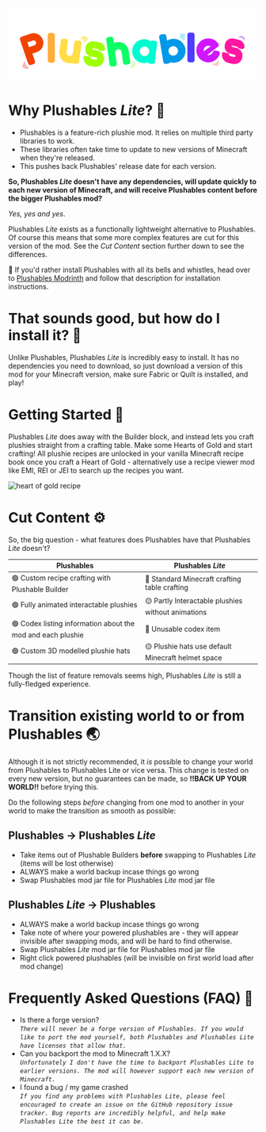 ![Plushables Banner](https://github.com/Khazoda/plushables-lite/blob/Web-Assets/description_lite/lite_logo_wide_dark.png?raw=true)

# Why Plushables _Lite_? 🦧

- Plushables is a feature-rich plushie mod. It relies on multiple third party libraries to work.
- These libraries often take time to update to new versions of Minecraft when they're released.
- This pushes back Plushables' release date for each version.

**So, Plushables _Lite_ doesn't have any dependencies, will update quickly to each new version of Minecraft, and will receive Plushables content before the bigger Plushables mod?**

_Yes, yes and yes_.

Plushables _Lite_ exists as a functionally lightweight alternative to Plushables. Of course this means that some more complex features are cut for this version of the mod. See the _Cut Content_ section further down to see the differences.

🧨 If you'd rather install Plushables with all its bells and whistles, head over to [Plushables Modrinth](https://modrinth.com/mod/plushables) and follow that description for installation instructions.

# That sounds good, but how do I install it? 🐸

Unlike Plushables, Plushables _Lite_ is incredibly easy to install. It has no dependencies you need to download, so just download a version of this mod for your Minecraft version, make sure Fabric or Quilt is installed, and play!

# Getting Started 📖

Plushables _Lite_ does away with the Builder block, and instead lets you craft plushies straight from a crafting table. Make some Hearts of Gold and start crafting! All plushie recipes are unlocked in your vanilla Minecraft recipe book once you craft a Heart of Gold - alternatively use a recipe viewer mod like EMI, REI or JEI to search up the recipes you want.

![heart of gold recipe](https://github.com/Khazoda/plushables-lite/blob/Web-Assets/description_lite/heart_of_gold_recipe.gif?raw=true)

# Cut Content ⚙️

So, the big question - what features does Plushables have that Plushables _Lite_ doesn't?

| Plushables                                                  | Plushables _Lite_                                  |
| ----------------------------------------------------------- | -------------------------------------------------- |
| 🟢 Custom recipe crafting with Plushable Builder            | 🔴 Standard Minecraft crafting table crafting      |
| 🟢 Fully animated interactable plushies                     | 🟡 Partly Interactable plushies without animations |
| 🟢 Codex listing information about the mod and each plushie | 🔴 Unusable codex item                             |
| 🟢 Custom 3D modelled plushie hats                          | 🟡 Plushie hats use default Minecraft helmet space |

Though the list of feature removals seems high, Plushables _Lite_ is still a fully-fledged experience.

# Transition existing world to or from Plushables 🌏

Although it is not strictly recommended, it _is_ possible to change your world from Plushables to Plushables Lite or vice versa. This change is tested on every new version, but no guarantees can be made, so **!!BACK UP YOUR WORLD!!** before trying this.

Do the following steps _before_ changing from one mod to another in your world to make the transition as smooth as possible:

## Plushables → Plushables _Lite_

- Take items out of Plushable Builders **before** swapping to Plushables _Lite_ (items will be lost otherwise)
- ALWAYS make a world backup incase things go wrong
- Swap Plushables mod jar file for Plushables _Lite_ mod jar file

## Plushables _Lite_ → Plushables

- ALWAYS make a world backup incase things go wrong
- Take note of where your powered plushables are - they will appear invisible after swapping mods, and will be hard to find otherwise.
- Swap Plushables _Lite_ mod jar file for Plushables mod jar file
- Right click powered plushables (will be invisible on first world load after mod change)

# Frequently Asked Questions (FAQ) 🧡

- Is there a forge version?  
  _`There will never be a forge version of Plushables. If you would like to port the mod yourself, both Plushables and Plushables Lite have licenses that allow that.`_
- Can you backport the mod to Minecraft 1.X.X?  
  _`Unfortunately I don't have the time to backport Plushables Lite to earlier versions. The mod will however support each new version of Minecraft.`_
- I found a bug / my game crashed  
  _`If you find any problems with Plushables Lite, please feel encouraged to create an issue on the GitHub repository issue tracker. Bug reports are incredibly helpful, and help make Plushables Lite the best it can be.`_
